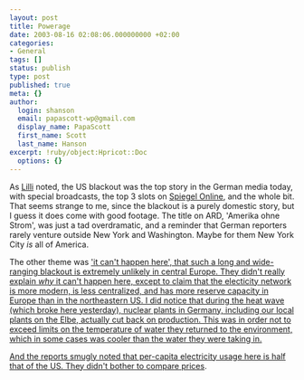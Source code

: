 ```yaml
---
layout: post
title: Powerage
date: 2003-08-16 02:08:06.000000000 +02:00
categories:
- General
tags: []
status: publish
type: post
published: true
meta: {}
author:
  login: shanson
  email: papascott-wp@gmail.com
  display_name: PapaScott
  first_name: Scott
  last_name: Hanson
excerpt: !ruby/object:Hpricot::Doc
  options: {}
---
```

<p>As <a title="Lilli Marleen" href="http://www.lillimarleen.blogspot.com/2003_08_01_lillimarleen_archive.html#106098011194626655">Lilli</a> noted, the US blackout was the top story in the German media today, with special broadcasts, the top 3 slots on <a href="http://www.spiegel.de">Spiegel Online</a>, and the whole bit. That seems strange to me, since the blackout is a purely domestic story, but I guess it does come with good footage. The  title on ARD, 'Amerika ohne Strom', was just a tad overdramatic, and a reminder that German reporters rarely venture outside New York and Washington. Maybe for them New York City <em>is</em> all of America.</p>
<p>The other theme was <a title="Strom in Deutschland: "Unser Spinnennetz ist engmaschiger" - Wissenschaft - SPIEGEL ONLINE" href="http://www.spiegel.de/wissenschaft/mensch/0,1518,261324,00.html">'it can't happen here', that such a long and wide-ranging blackout is extremely unlikely in central Europe. They didn't really explain <em>why</em> it can't happen here, except to claim that the electicity network is more modern, is less centralized, and has more reserve capacity in Europe than in the northeastern US. I did notice that during the heat wave (which broke here yesterday), nuclear plants in Germany, including our local plants on the Elbe, actually cut back on production. This was in order not to exceed limits on the temperature of water they returned to the environment, which in some cases was cooler than the water they were taking in.</p>
<p>And the reports smugly noted that per-capita electricity usage here is half that of the US. They didn't bother to <a href="/2001/02/01/1399.php">compare prices</a>.</p>
